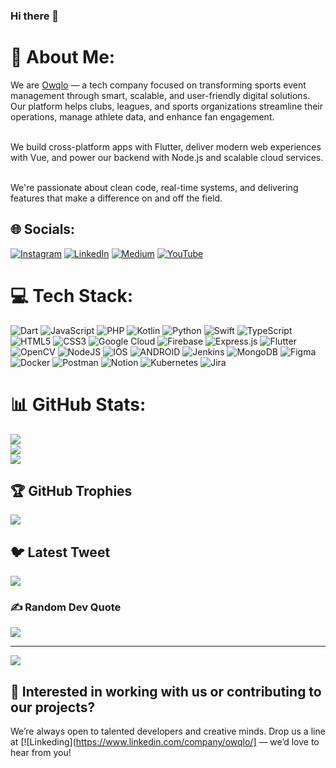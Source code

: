 ### Hi there 👋

# 💫 About Me:
We are [Owqlo](https://owqlo.biz) — a tech company focused on transforming sports event management through smart, scalable, and user-friendly digital solutions. Our platform helps clubs, leagues, and sports organizations streamline their operations, manage athlete data, and enhance fan engagement.

<br>We build cross-platform apps with Flutter, deliver modern web experiences with Vue, and power our backend with Node.js and scalable cloud services.

<br>We're passionate about clean code, real-time systems, and delivering features that make a difference on and off the field.


## 🌐 Socials:
[![Instagram](https://img.shields.io/badge/Instagram-%23E4405F.svg?logo=Instagram&logoColor=white)](https://www.instagram.com/owqlo) [![LinkedIn](https://img.shields.io/badge/LinkedIn-%230077B5.svg?logo=linkedin&logoColor=white)](https://www.linkedin.com/company/owqlo) [![Medium](https://img.shields.io/badge/Medium-12100E?logo=medium&logoColor=white)](https://medium.com/@ricardo-castellanos-herreros) [![YouTube](https://img.shields.io/badge/YouTube-%23FF0000.svg?logo=YouTube&logoColor=white)](https://www.youtube.com/channel/UCJEwFvhLbae4f5xe6exHMxA) 

# 💻 Tech Stack:
![Dart](https://img.shields.io/badge/dart-%230175C2.svg?style=flat&logo=dart&logoColor=white) ![JavaScript](https://img.shields.io/badge/javascript-%23323330.svg?style=flat&logo=javascript&logoColor=%23F7DF1E) ![PHP](https://img.shields.io/badge/php-%23777BB4.svg?style=flat&logo=php&logoColor=white) ![Kotlin](https://img.shields.io/badge/kotlin-%230095D5.svg?style=flat&logo=kotlin&logoColor=white) ![Python](https://img.shields.io/badge/python-3670A0?style=flat&logo=python&logoColor=ffdd54) ![Swift](https://img.shields.io/badge/swift-F54A2A?style=flat&logo=swift&logoColor=white) ![TypeScript](https://img.shields.io/badge/typescript-%23007ACC.svg?style=flat&logo=typescript&logoColor=white) ![HTML5](https://img.shields.io/badge/html5-%23E34F26.svg?style=flat&logo=html5&logoColor=white) ![CSS3](https://img.shields.io/badge/css3-%231572B6.svg?style=flat&logo=css3&logoColor=white) ![Google Cloud](https://img.shields.io/badge/Google%20Cloud-%234285F4.svg?style=flat&logo=google-cloud&logoColor=white) ![Firebase](https://img.shields.io/badge/firebase-%23039BE5.svg?style=flat&logo=firebase) ![Express.js](https://img.shields.io/badge/express.js-%23404d59.svg?style=flat&logo=express&logoColor=%2361DAFB) ![Flutter](https://img.shields.io/badge/Flutter-%2302569B.svg?style=flat&logo=Flutter&logoColor=white) ![OpenCV](https://img.shields.io/badge/opencv-%23white.svg?style=flat&logo=opencv&logoColor=white) ![NodeJS](https://img.shields.io/badge/node.js-6DA55F?style=flat&logo=node.js&logoColor=white) ![IOS](https://img.shields.io/badge/IOS-%2320232a.svg?style=flat&logo=apple&logoColor=white) ![ANDROID](https://img.shields.io/badge/android-%2320232a.svg?style=flat&logo=android&logoColor=%a4c639) ![Jenkins](https://img.shields.io/badge/jenkins-%232C5263.svg?style=flat&logo=jenkins&logoColor=white) ![MongoDB](https://img.shields.io/badge/MongoDB-%234ea94b.svg?style=flat&logo=mongodb&logoColor=white)	![Figma](https://img.shields.io/badge/figma-%23F24E1E.svg?style=flat&logo=figma&logoColor=white) ![Docker](https://img.shields.io/badge/docker-%230db7ed.svg?style=flat&logo=docker&logoColor=white) ![Postman](https://img.shields.io/badge/Postman-FF6C37?style=flat&logo=postman&logoColor=white) ![Notion](https://img.shields.io/badge/Notion-%23000000.svg?style=flat&logo=notion&logoColor=white) ![Kubernetes](https://img.shields.io/badge/kubernetes-%23326ce5.svg?style=flat&logo=kubernetes&logoColor=white) ![Jira](https://img.shields.io/badge/jira-%230A0FFF.svg?style=flat&logo=jira&logoColor=white) 

# 📊 GitHub Stats:
![](https://github-readme-stats.vercel.app/api?username=owqlo&theme=default&hide_border=false&include_all_commits=true&count_private=true)<br/>
![](https://github-readme-streak-stats.herokuapp.com/?user=owqlo&theme=default&hide_border=false)<br/>
![](https://github-readme-stats.vercel.app/api/top-langs/?username=owqlo&theme=default&hide_border=false&include_all_commits=true&count_private=true&layout=compact)

## 🏆 GitHub Trophies
![](https://github-profile-trophy.vercel.app/?username=owqlo&theme=flat&no-frame=false&no-bg=false&margin-w=4)

## 🐦 Latest Tweet
[![](https://gtce.itsvg.in/api?username=owqlo)](https://github.com/VishwaGauravIn/github-twitter-card-embed)

### ✍️ Random Dev Quote
![](https://quotes-github-readme.vercel.app/api?type=horizontal&theme=radical)

---
[![](https://visitcount.itsvg.in/api?id=owqlo&icon=0&color=0)](https://visitcount.itsvg.in)

## 🚀 Interested in working with us or contributing to our projects?
We’re always open to talented developers and creative minds. Drop us a line at [![Linkeding](https://www.linkedin.com/company/owqlo/] — we’d love to hear from you!

 
